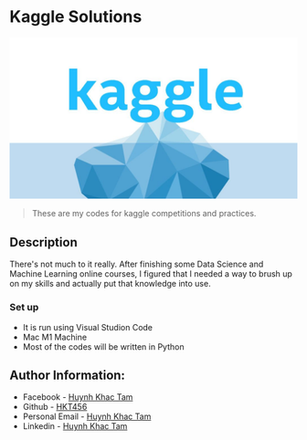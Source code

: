 # Kaggle Solutions
![Repo Image](assets/kaggle.jpeg)
>These are my codes for kaggle competitions and practices.
## Description 
There's not much to it really. After finishing some Data Science and Machine Learning online courses, I figured that I needed a way to brush up on my skills and actually put that knowledge into use.
### Set up
- It is run using Visual Studion Code
- Mac M1 Machine
- Most of the codes will be written in Python
## Author Information:
- Facebook - [Huynh Khac Tam](https://www.facebook.com/hkt456/)
- Github - [HKT456](https://github.com/hkt456)
- Personal Email - [Huynh Khac Tam](tamhuynhkhac@gmail.com)             
- Linkedin - [Huynh Khac Tam](https://www.linkedin.com/in/hkt456/)
